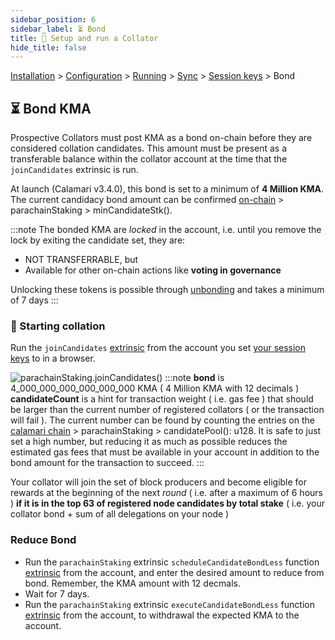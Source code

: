 ```yaml
---
sidebar_position: 6
sidebar_label: ⏳ Bond
title: 🚄 Setup and run a Collator
hide_title: false
---
```


[Installation](installation) > [Configuration](configuration) > [Running](running) > [Sync](sync) > [Session keys](keys) > Bond

## ⏳ Bond KMA

Prospective Collators must post KMA as a bond on-chain before they are considered collation candidates.
This amount must be present as a transferable balance within the collator account at the time that the `joinCandidates` extrinsic is run.

At launch (Calamari v3.4.0), this bond is set to a minimum of **4 Million KMA**.
The current candidacy bond amount can be confirmed [on-chain](https://polkadot.js.org/apps/?rpc=wss%3A%2F%2Fws.calamari.systems%2F#/chainstate/constants) &gt; parachainStaking &gt; minCandidateStk().

:::note
The bonded KMA are *locked* in the account, i.e. until you remove the lock by exiting the candidate set, they are:
- NOT TRANSFERRABLE, but
- Available for other on-chain actions like **voting in governance**

Unlocking these tokens is possible through [unbonding](../Unbond) and takes a minimum of 7 days
:::

### 💓 Starting collation

Run the `joinCandidates` [extrinsic](https://polkadot.js.org/apps/?rpc=wss%3A%2F%2Fws.calamari.systems%2F#/extrinsics) from the account you set [your session keys](keys) to in a browser.

![parachainStaking.joinCandidates()](/img/collator-program/parachainStaking.joinCandidates.png)
:::note
**bond** is 4_000_000_000_000_000_000 KMA ( 4 Million KMA with 12 decimals )<br/>
**candidateCount** is a hint for transaction weight ( i.e. gas fee ) that should be larger than the current number of registered collators ( or the transaction will fail ).
The current number can be found by counting the entries on the [calamari chain](https://polkadot.js.org/apps/?rpc=wss%3A%2F%2Fws.calamari.systems#/chainstate/constants) &gt; parachainStaking &gt; candidatePool(): u128.
It is safe to just set a high number, but reducing it as much as possible reduces the estimated gas fees that must be available in your account in addition to the bond amount for the transaction to succeed.
:::

Your collator will join the set of block producers and become eligible for rewards at the beginning of the next *round* ( i.e. after a maximum of 6 hours ) **if it is in the top 63 of registered node candidates by total stake** ( i.e. your collator bond + sum of all delegations on your node )

### Reduce Bond
- Run the `parachainStaking` extrinsic `scheduleCandidateBondLess` function [extrinsic](https://polkadot.js.org/apps/?rpc=wss%3A%2F%2Fws.calamari.systems%2F#/extrinsics) from the account, and enter the desired amount to reduce from bond. Remember, the KMA amount with 12 decmals.
- Wait for 7 days.
- Run the `parachainStaking` extrinsic `executeCandidateBondLess` function [extrinsic](https://polkadot.js.org/apps/?rpc=wss%3A%2F%2Fws.calamari.systems%2F#/extrinsics) from the account, to withdrawal the expected KMA to the account.
